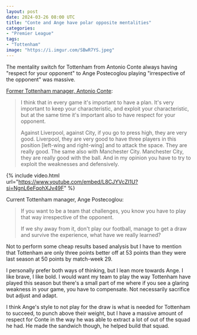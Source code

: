 ```yaml
---
layout: post
date: 2024-03-26 08:00 UTC
title: "Conte and Ange have polar opposite mentalities"
categories:
- "Premier League"
tags:
- "Tottenham"
image: "https://i.imgur.com/SBwR7YS.jpeg"
---
```


The mentality switch for Tottenham from Antonio Conte always having "respect for your opponent" to Ange Postecoglou playing "irrespective of the opponent" was massive.

<!---more--->

[Former Tottenham manager, Antonio Conte](https://youtu.be/Prp7yp0hLU0?si=wh5mx2uXUz0eURb_):

> I think that in every game it's important to have a plan. It's very important to keep your characteristic, and exploit your characteristic, but at the same time it's important also to have respect for your opponent. 
> 
> Against Liverpool, against City, if you go to press high, they are very good. Liverpool, they are very good to have three players in this position [left-wing and right-wing] and to attack the space. They are really good. The same also with Manchester City. Manchester City, they are really good with the ball. And in my opinion you have to try to exploit the weaknesses and defensively. 

{% include video.html url="https://www.youtube.com/embed/L8CJYVcZI1U?si=NgnL6eFqohXJv49F" %}

Current Tottenham manager, Ange Postecoglou:

> If you want to be a team that challenges, you know you have to play that way irrespective of the opponent.
> 
> If we shy away from it, don't play our football, manage to get a draw and survive the experience, what have we really learned?

Not to perform some cheap results based analysis but I have to mention that Tottenham are only three points better off at 53 points than they were last season at 50 points by match-week 29.

I personally prefer both ways of thinking, but I lean more towards Ange. I like brave, I like bold. I would want my team to play the way Tottenham have played this season but there's a small part of me where if you see a glaring weakness in your game, you have to compensate. Not necessarily sacrifice but adjust and adapt. 

I think Ange's style to not play for the draw is what is needed for Tottenham to succeed, to punch above their weight, but I have a massive amount of respect for Conte in the way he was able to extract a lot of out of the squad he had. He made the sandwich though, he helped build that squad. 